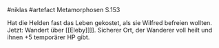 #niklas #artefact 
Metamorphosen S.153

Hat die Helden fast das Leben gekostet, als sie Wilfred befreien wollten. 
Jetzt: Wandert über [[Eleby]]]]. Sicherer Ort, der Wanderer voll heilt und ihnen +5 temporärer HP gibt.